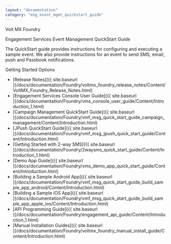 ```yaml
---
layout: "documentation"
category: "eng_event_mgmt_quickstart_guide"
---
```

                      

Volt MX  Foundry

Engagement Services Event Management QuickStart Guide

The QuickStart guide provides instructions for configuring and executing a sample event. We also provide instructions for an event to send SMS, email, push and Passbook notifications.


Getting Started Options

*   [Release Notes]({{ site.baseurl }}/docs/documentation/Foundry/voltmx_foundry_release_notes/Content/VoltMX_Foundry_Release_Notes.html)
*   [Engagement Services Console User Guide]({{ site.baseurl }}/docs/documentation/Foundry/vms_console_user_guide/Content/Introduction_1.html)
*   [Campaign Management QuickStart Guide]({{ site.baseurl }}/docs/documentation/Foundry/vmf_msg_quick_start_guide_campaign_management/Content/Introduction.html)
*   [JPush QuickStart Guide]({{ site.baseurl }}/docs/documentation/Foundry/vmf_msg_jpush_quick_start_guide/Content/Introduction.html)
*   [Getting Started with 2-way SMS]({{ site.baseurl }}/docs/documentation/Foundry/2waysms_quick_start_guide/Content/Introduction_1.html)
*   [Demo App Guide]({{ site.baseurl }}/docs/documentation/Foundry/vms_demo_app_quick_start_guide/Content/Introduction.html)
*   [Building a Sample Android App]({{ site.baseurl }}/docs/documentation/Foundry/vmf_msg_quick_start_guide_build_sample_app_android/Content/Introduction.html)
*   [Building a Sample iOS App]({{ site.baseurl }}/docs/documentation/Foundry/vmf_msg_quick_start_guide_build_sample_app_apple_ios/Content/Introduction.html)
*   [API Programming Guide]({{ site.baseurl }}/docs/documentation/Foundry/engagement_api_guide/Content/Introduction_1.html)
*   [Manual Installation Guides]({{ site.baseurl }}/docs/documentation/Foundry/voltmx_foundry_manual_install_guide/Content/Introduction.html)
